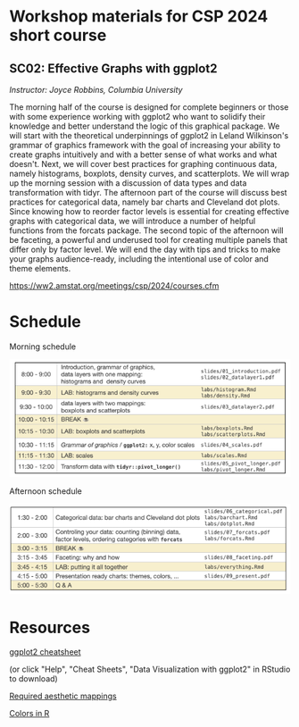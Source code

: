 # Workshop materials for CSP 2024 short course

## SC02: Effective Graphs with ggplot2

*Instructor: Joyce Robbins, Columbia University*

The morning half of the course is designed for complete beginners or those with some experience working with ggplot2 who want to solidify their knowledge and better understand the logic of this graphical package. We will start with the theoretical underpinnings of ggplot2 in Leland Wilkinson's grammar of graphics framework with the goal of increasing your ability to create graphs intuitively and with a better sense of what works and what doesn't. Next, we will cover best practices for graphing continuous data, namely histograms, boxplots, density curves, and scatterplots. We will wrap up the morning session with a discussion of data types and data transformation with tidyr. The afternoon part of the course will discuss best practices for categorical data, namely bar charts and Cleveland dot plots. Since knowing how to reorder factor levels is essential for creating effective graphs with categorical data, we will introduce a number of helpful functions from the forcats package. The second topic of the afternoon will be faceting, a powerful and underused tool for creating multiple panels that differ only by factor level. We will end the day with tips and tricks to make your graphs audience-ready, including the intentional use of color and theme elements.

https://ww2.amstat.org/meetings/csp/2024/courses.cfm

# Schedule

Morning schedule

![](morning_schedule.png)

Afternoon schedule

![](afternoon_schedule.png)

# Resources

[ggplot2 cheatsheet](https://rstudio.github.io/cheatsheets/data-visualization.pdf)

(or click "Help", "Cheat Sheets", "Data Visualization with ggplot2" in RStudio to download)

[Required aesthetic mappings](https://edav.info/learning-ggplot2.html#required-aesthetic-mappings)

[Colors in R](http://www.stat.columbia.edu/~tzheng/files/Rcolor.pdf)


